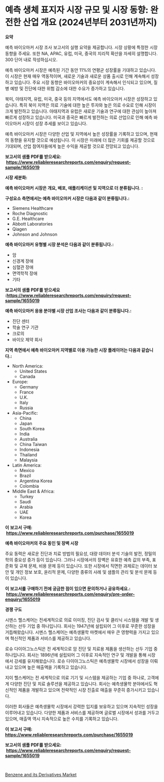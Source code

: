 <p><h1>예측 생체 표지자 시장 규모 및 시장 동향: 완전한 산업 개요 (2024년부터 2031년까지)</h1></p><p><strong>요약</strong></p>
<p><p>예측 바이오마커 시장 조사 보고서의 실행 요약을 제공합니다. 시장 상황에 특정한 시장 동향을 주세요. 또한 NA, APAC, 유럽, 미국, 중국의 지리적 확산을 자세히 설명합니다. 300 단어 내로 작성하십시오.</p><p>예측 바이오마커 시장은 예측된 기간 동안 11%의 연평균 성장률을 기대하고 있습니다. 이 시장은 현재 매우 역동적이며, 새로운 기술과 새로운 상품 출시로 인해 계속해서 성장하고 있습니다. 주요 시장 동향은 바이오마커의 중요성이 계속해서 인식되고 있으며, 질병 예방 및 진단에 대한 위험 감소에 대한 수요가 증가하고 있습니다.</p><p>북미, 아태지역, 유럽, 미국, 중국 등의 지역에서도 예측 바이오마커 시장은 성장하고 있습니다. 특히 북미 지역은 의료 기술에 대한 높은 투자와 높은 의료 수요로 인해 시장이 크게 발전하고 있습니다. 아태지역과 유럽은 새로운 기술과 연구에 대한 관심이 높아져 빠르게 성장하고 있습니다. 미국과 중국은 빠르게 발전하는 의료 산업으로 인해 예측 바이오마커 시장이 성장 추세를 보이고 있습니다.</p><p>예측 바이오마커 시장은 다양한 산업 및 지역에서 높은 성장률을 기록하고 있으며, 현재의 동향을 유지할 것으로 예상됩니다. 이 시장은 미래에 더 많은 기회를 제공할 것으로 기대되며, 산업 참여자들에게 높은 수익을 제공할 것으로 전망되고 있습니다.</p></p>
<p><strong>보고서의 샘플 PDF를 받으세요: &nbsp;<a href="https://www.reliableresearchreports.com/enquiry/request-sample/1655019">https://www.reliableresearchreports.com/enquiry/request-sample/1655019</a></strong></p>
<p><strong>시장 세분화:</strong></p>
<p><strong> 예측 바이오마커 시장은 개요, 배포, 애플리케이션 및 지역으로 더 분류됩니다. :</strong></p>
<p><strong>구성요소 측면에서는 예측 바이오마커 시장은 다음과 같이 분류됩니다.:</strong></p>
<p><ul><li>Siemens Healthcare</li><li>Roche Diagnostic</li><li>G.E. Healthcare</li><li>Abbott Laboratories</li><li>Qiagen</li><li>Johnson and Johnson</li></ul></p>
<p><strong> 예측 바이오마커 유형별 시장 분석은 다음과 같이 분류됩니다.:</strong></p>
<p><ul><li>암</li><li>신경계 장애</li><li>심혈관 장애</li><li>면역학적 장애</li><li>기타</li></ul></p>
<p><strong>보고서의 샘플 PDF를 받으세요 :<a href="https://www.reliableresearchreports.com/enquiry/request-sample/1655019">https://www.reliableresearchreports.com/enquiry/request-sample/1655019</a></strong></p>
<p><strong> 예측 바이오마커 응용 분야별 시장 산업 조사는 다음과 같이 분류됩니다.:</strong></p>
<p><ul><li>진단 센터</li><li>학술 연구 기관</li><li>크로의</li><li>바이오 제약 회사</li></ul></p>
<p><strong>지역 측면에서 예측 바이오마커 지역별로 이용 가능한 시장 플레이어는 다음과 같습니다.:</strong></p>
<p><ul>
    <li>
        North America:
        <ul>
            <li>United States</li>
            <li>Canada</li>
        </ul>
    </li>
    <li>
        Europe:
        <ul>
            <li>Germany</li>
            <li>France</li>
            <li>U.K.</li>
            <li>Italy</li>
            <li>Russia</li>
        </ul>
    </li>
    <li>
        Asia-Pacific:
        <ul>
            <li>China</li>
            <li>Japan</li>
            <li>South Korea</li>
            <li>India</li>
            <li>Australia</li>
            <li>China Taiwan</li>
            <li>Indonesia</li>
            <li>Thailand</li>
            <li>Malaysia</li>
        </ul>
    </li>
    <li>
        Latin America:
        <ul>
            <li>Mexico</li>
            <li>Brazil</li>
            <li>Argentina Korea</li>
            <li>Colombia</li>
        </ul>
    </li>
    <li>
        Middle East & Africa:
        <ul>
            <li>Turkey</li>
            <li>Saudi</li>
            <li>Arabia</li>
            <li>UAE</li>
            <li>Korea</li>
        </ul>
    </li>
    </ul></p>
<p><strong>이 보고서 구매: &nbsp;<a href="https://www.reliableresearchreports.com/purchase/1655019">https://www.reliableresearchreports.com/purchase/1655019</a></strong></p>
<p><strong>예측 바이오마커의 주요 동인 및 장벽 시장</strong></p>
<p><p>주요 동력은 새로운 진단과 치료 방법의 필요성, 대량 데이터 분석 기술의 발전, 정밀의학의 중요성 증가 등이 있습니다. 그러나 시장에서의 장벽은 유효한 예측 값의 부족, 표준화 및 규제 문제, 비용 문제 등이 있습니다. 또한 시장에서 직면한 과제로는 데이터 보안 및 개인 정보 보호, 윤리적 문제, 다양한 종류의 사례 및 샘플의 관리 및 분석 문제 등이 있습니다.</p></p>
<p><strong>이 보고서를 구매하기 전에 궁금한 점이 있으면 문의하거나 공유하세요.: &nbsp;<a href="https://www.reliableresearchreports.com/enquiry/pre-order-enquiry/1655019">https://www.reliableresearchreports.com/enquiry/pre-order-enquiry/1655019</a></strong></p>
<p><strong>경쟁 구도</strong></p>
<p><p>시멘스 헬스케어는 전세계적으로 의료 이미징, 진단 검사 및 클리닉 시스템을 개발 및 생산하는 선두 기업 중 하나입니다. 회사는 1947년에 설립되어 그 이후로 꾸준한 성장을 거듭해왔습니다. 시멘스 헬스케어는 예측생물학 마켓에서 매우 큰 영향력을 가지고 있으며 혁신적인 제품과 서비스를 제공하고 있습니다. </p><p>로슈 다이아그노스틱은 전 세계적으로 암 진단 및 치료용 제품을 생산하는 선두 기업 중 하나입니다. 회사는 1896년에 설립되어 그 이후로 지속적인 연구 및 개발을 통해 시장에서 강세를 유지해왔습니다. 로슈 다이아그노스틱은 예측생물학 시장에서 성장을 이뤄내고 있으며 높은 매출액을 기록하고 있습니다.</p><p>지이 헬스케어는 전 세계적으로 의료 기기 및 시스템을 제공하는 기업 중 하나로, 고객에게 다양한 진단 및 치료 솔루션을 제공하고 있습니다. 회사는 예측생물학 분야에서도 혁신적인 제품을 개발하고 있으며 전략적인 시장 진출로 매출을 꾸준히 증가시키고 있습니다.</p><p>이러한 회사들은 예측생물학 시장에서 강력한 입지를 보유하고 있으며 지속적인 성장을 이루어내고 있습니다. 다양한 제품과 서비스를 제공하며 글로벌 시장에서 성과를 거두고 있으며, 매출액 역시 지속적으로 높은 수치를 기록하고 있습니다.</p></p>
<p><strong>이 보고서 구매: &nbsp; <a href="https://www.reliableresearchreports.com/purchase/1655019">https://www.reliableresearchreports.com/purchase/1655019</a></strong></p>
<p><strong>보고서의 샘플 PDF를 받으세요: &nbsp;<a href="https://www.reliableresearchreports.com/enquiry/request-sample/1655019">https://www.reliableresearchreports.com/enquiry/request-sample/1655019</a></strong><strong></strong></p>
<p>&nbsp;</p>
<p><p><a href="https://simplistic-meeting-7ee.notion.site/Benzene-and-its-Derivatives-Market-Size-Market-Trends-and-Growth-Outlook-forecasted-for-period-fro-9c8c857e30054616b6b3f39d18c3bb84">Benzene and its Derivatives Market</a></p></p>